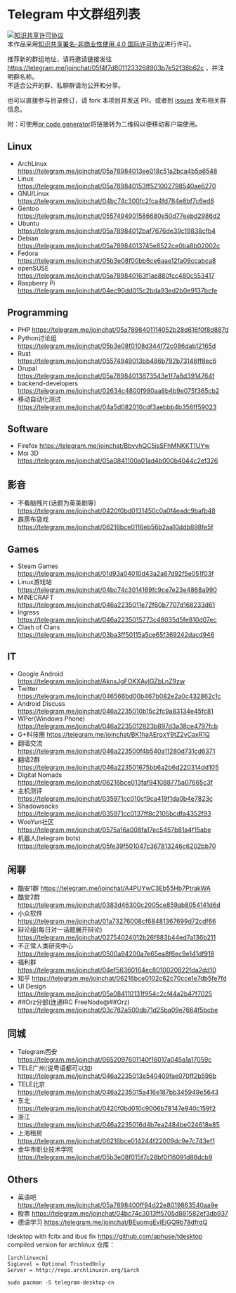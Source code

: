 # Telegram 中文群组列表

<a rel="license" href="http://creativecommons.org/licenses/by-nc/4.0/"><img alt="知识共享许可协议" style="border-width:0" src="https://i.creativecommons.org/l/by-nc/4.0/88x31.png" /></a><br />本<span xmlns:dct="http://purl.org/dc/terms/" href="http://purl.org/dc/dcmitype/Dataset" rel="dct:type">作品</span>采用<a rel="license" href="http://creativecommons.org/licenses/by-nc/4.0/">知识共享署名-非商业性使用 4.0 国际许可协议</a>进行许可。

推荐新的群组地址，请将邀请链接发往 https://telegram.me/joinchat/05f4f7d8011233268903b7e52f38b62c ，并注明群名称。  
不适合公开的群、私聊群请勿公开和分享。

也可以直接参与目录修订，请 fork 本项目并发送 PR，或者到 [issues](https://github.com/jqs7/telegram-chinese-groups/issues) 发布相关群信息。

附：可使用[qr code generator](http://www.qr-code-generator.com/)将链接转为二维码以便移动客户端使用。

## Linux
- ArchLinux https://telegram.me/joinchat/05a78984013ee018c51a2bca4b5a6548
- Linux https://telegram.me/joinchat/05a789840153ff521002798540ae6270
- GNU/Linux https://telegram.me/joinchat/04bc74c300fc2fca4fd784e8bf7c6ed8
- Gentoo https://telegram.me/joinchat/0557494901586680e50d77eebd2986d2
- Ubuntu https://telegram.me/joinchat/05a78984012baf7676de39c19838cfb4
- Debian https://telegram.me/joinchat/05a78984013745e8522ce0ba8b02002c
- Fedora https://telegram.me/joinchat/05b3e08f00bb6ce6aae12fa09ccabca8
- openSUSE https://telegram.me/joinchat/05a789840163f1ae880fcc480c553417
- Raspberry Pi https://telegram.me/joinchat/04ec90dd015c2bda93ed2b0e9137bcfe

## Programming
- PHP https://telegram.me/joinchat/05a7898401114052b28d616f0f8d887d
- Python讨论组 https://telegram.me/joinchat/05b3e08f0108d344f72c086dab12165d
- Rust https://telegram.me/joinchat/05574949013bb486b792b73146ff8ec6
- Drupal https://telegram.me/joinchat/05a78984013873543e1f7a8d3914764f
- backend-developers https://telegram.me/joinchat/02634c4800f980aa8b4b9e075f365cb2
- 移动自动化测试 https://telegram.me/joinchat/04a5d082010cdf3aebbb4b356ff59023

## Software
- Firefox https://telegram.me/joinchat/BbvvhQC5jsSFhMNKKT1UYw
- Moi 3D https://telegram.me/joinchat/05a0841100a01ad4b000b4044c2ef326

## 影音
- 不看脑残片(话题为英美剧等) https://telegram.me/joinchat/0420f0bd0131450c0a0f4eadc9bafb48
- 霹雳布袋戏 https://telegram.me/joinchat/06216bce0116eb56b2aa10ddb898fe5f

## Games
- Steam Games https://telegram.me/joinchat/01d93a04010d43a2a67d92f5e051f03f
- Linux游戏站 https://telegram.me/joinchat/04bc74c3014169fc9ce7e23e4868a990
- MINECRAFT https://telegram.me/joinchat/046a2235011e72f60b7707d168233d61
- Ingress https://telegram.me/joinchat/046a2235015773c48035d5fe810d07ec
- Clash of Clans https://telegram.me/joinchat/03ba3ff50115a5ce65f369242dacd946

## IT
- Google Android https://telegram.me/joinchat/AknxJgFOKXAylGZbLnZ9zw
- Twitter https://telegram.me/joinchat/046566bd00b467b082e2a0c432862c1c
- Android Discuss https://telegram.me/joinchat/046a2235010b15c2fc9a83134e45fc81
- WPer(Windows Phone) https://telegram.me/joinchat/046a2235012823b897d3a38ce4797fcb
- G+科技圈 https://telegram.me/joinchat/BK1haAErqxY9tZ2yCaxR1Q
- 翻墙交流 https://telegram.me/joinchat/046a223500f4b540a11280d731cd6371
- 翻墙2群 https://telegram.me/joinchat/046a223501675bb6a2b6d220314dd105
- Digital Nomads https://telegram.me/joinchat/06216bce013faf941088775a07665c3f
- 主机测评 https://telegram.me/joinchat/035971cc010cf9ca419f1da0b4e7823c
- Shadowsocks https://telegram.me/joinchat/035971cc0137ff8c2105bcdfa4352f93
- WooYun社区 https://telegram.me/joinchat/0575a16a008fa17ec5457b81a4f15abe
- 机器人(telegram bots) https://telegram.me/joinchat/05fe39f501047c367813246c6202bb70

## 闲聊
- 酷安1群 https://telegram.me/joinchat/A4PUYwC3Eb55Hb7PtrakWA
- 酷安2群 https://telegram.me/joinchat/0383d46300c2005ce859ab8054141d6d
- 小众软件 https://telegram.me/joinchat/01a73276008cf68481367699d72cdf66
- 辩论组(每日对一话题展开辩论) https://telegram.me/joinchat/02754024012b26f883b44ed7a136b211
- 不正常人类研究中心 https://telegram.me/joinchat/0500a94200a7e65ea8f6ec9e141df918
- 福利群 https://telegram.me/joinchat/04ef56360164ec8010020822fda2dd10
- 知乎 https://telegram.me/joinchat/06216bce0102c62c70cce1e7db5fe7fd
- UI Design https://telegram.me/joinchat/05a084110131f954c2cf44a2b47f7025
- ##Orz分部(连通IRC FreeNode@##Orz) https://telegram.me/joinchat/03c782a500db71d25ba09e7664f5bcbe

## 同城
- Telegram西安 https://telegram.me/joinchat/0652097601140f16017a045a1a17059c
- TELE广州(说粤语都可以加) https://telegram.me/joinchat/046a2235013e540409fae070ff2b596b
- TELE北京 https://telegram.me/joinchat/046a2235015a416e187bb345949e5643
- 东北 https://telegram.me/joinchat/0420f0bd010c9006b78147e940c159f2
- 浙江 https://telegram.me/joinchat/046a2235016d4b7ea2484be024618e85
- 上海租房 https://telegram.me/joinchat/06216bce014244f22009dc9e7c743ef1
- 金华市职业技术学院 https://telegram.me/joinchat/05b3e08f015f7c28bf0f16091d88dcb9

## Others
- 英语吧 https://telegram.me/joinchat/05a7898400ff94d22e8019863540aa9e
- 股票 https://telegram.me/joinchat/04bc74c3013ff5705d881582ef3db937
- 德语学习 https://telegram.me/joinchat/BEuomgEvlEjGQ9b78dfrqQ


tdesktop with fcitx and ibus fix  https://github.com/aphuse/tdesktop  
compiled version for archlinux 仓库：
```
[archlinuxcn]
SigLevel = Optional TrustedOnly
Server = http://repo.archlinuxcn.org/$arch
```
```
sudo pacman -S telegram-desktop-cn
```

